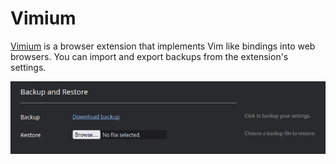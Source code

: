 # Vimium

[Vimium](https://github.com/philc/vimium) is a browser extension that implements Vim like bindings into web browsers. You can import and export backups from the extension's settings.

![Backup and restore image](image.png)
